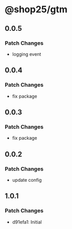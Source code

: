 # @shop25/gtm

## 0.0.5

### Patch Changes

- logging event

## 0.0.4

### Patch Changes

- fix package

## 0.0.3

### Patch Changes

- fix package

## 0.0.2

### Patch Changes

- update config

## 1.0.1

### Patch Changes

- d91efa1: Initial
